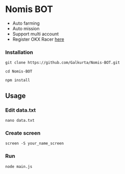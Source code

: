 # Nomis BOT

- Auto farming
- Auto mission
- Support multi account
- Register OKX Racer [here](https://t.me/NomisAppBot/app?startapp=ref_Lndkhu-VNo)

### Installation

``git clone https://github.com/Galkurta/Nomis-BOT.git
``

``
cd Nomis-BOT
``

``
npm install
``

## Usage

### Edit data.txt 

``
nano data.txt
``

### Create screen

``
screen -S your_name_screen
``

### Run 

``
node main.js
``
